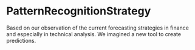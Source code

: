 # PatternRecognitionStrategy
Based on our observation of the current forecasting strategies in finance and especially in technical analysis. We imagined a new tool to create predictions.
